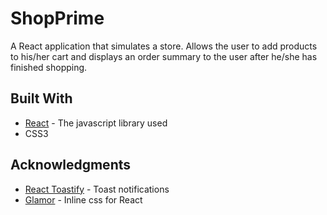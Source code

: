 ShopPrime
======
A React application that simulates a store. Allows the user to add products to his/her cart and displays an order summary to the user after he/she has finished shopping.

Built With
------
* [React](https://reactjs.org/) - The javascript library used
* CSS3

Acknowledgments
------
* [React Toastify](https://github.com/fkhadra/react-toastify) - Toast notifications
* [Glamor](https://github.com/threepointone/glamor) - Inline css for React